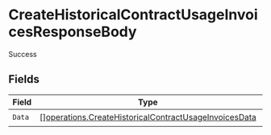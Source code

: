 # CreateHistoricalContractUsageInvoicesResponseBody

Success


## Fields

| Field                                                                                                                          | Type                                                                                                                           | Required                                                                                                                       | Description                                                                                                                    |
| ------------------------------------------------------------------------------------------------------------------------------ | ------------------------------------------------------------------------------------------------------------------------------ | ------------------------------------------------------------------------------------------------------------------------------ | ------------------------------------------------------------------------------------------------------------------------------ |
| `Data`                                                                                                                         | [][operations.CreateHistoricalContractUsageInvoicesData](../../models/operations/createhistoricalcontractusageinvoicesdata.md) | :heavy_check_mark:                                                                                                             | N/A                                                                                                                            |